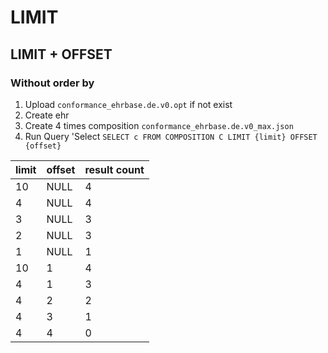 # LIMIT
## LIMIT + OFFSET 
### Without order by 
1. Upload `conformance_ehrbase.de.v0.opt` if not exist
2. Create ehr
3. Create 4 times composition  `conformance_ehrbase.de.v0_max.json`
4. Run Query 'Select `SELECT c FROM COMPOSITION C LIMIT {limit} OFFSET {offset}`

| limit | offset | result count |
|-------|--------|--------------|
| 10    | NULL   | 4            |
| 4     | NULL   | 4            |
| 3     | NULL   | 3            |
| 2     | NULL   | 3            |
| 1     | NULL   | 1            |
| 10    | 1      | 4            |
| 4     | 1      | 3            |
| 4     | 2      | 2            |
| 4     | 3      | 1            |
| 4     | 4      | 0            |

